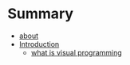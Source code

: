 # Summary

* [about](README.md)
* [Introduction](01_Introduction/01introduction.md)
   * [what is visual programming](testing-2/whatisvisual_programming_md)

